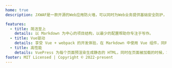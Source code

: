 ```yaml
---
home: true
description: JXWAF是一款开源的Web应用防火墙，可以同时为Web业务提供基础安全防护，流量安全防护和业务安全防护。通过清洗Web请求中的恶意流量，可以有效避免业务数据泄露，服务器被入侵，流量异常导致服务不可用等问题，保障业务的安全性和可用性。

features:
  - title: 简洁至上
    details: 以 Markdown 为中心的项目结构，以最少的配置帮助你专注于写作。
  - title: Vue驱动
    details: 享受 Vue + webpack 的开发体验，在 Markdown 中使用 Vue 组件，同时可以使用 Vue 来开发自定义主题。
  - title: 高性能
    details: VuePress 为每个页面预渲染生成静态的 HTML，同时在页面被加载的时候，将作为 SPA 运行。
footer: MIT Licensed | Copyright © 2022-present
---
```


